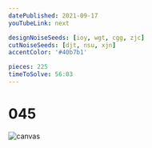 ```yaml
---
datePublished: 2021-09-17
youTubeLink: next

designNoiseSeeds: [ioy, wgt, cgg, zjc]
cutNoiseSeeds: [djt, nsu, xjn]
accentColor: '#40b7b1'

pieces: 225
timeToSolve: 56:03
---
```


# 045

![canvas](https://res.cloudinary.com/abstract-puzzles/image/upload/w_2000/045_ioy-wgt-cgg-zjc_djt-nsu-xjn?raw=true)
